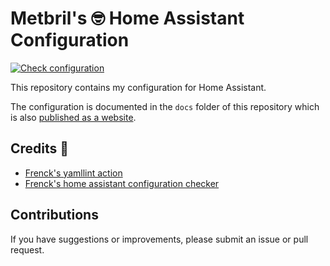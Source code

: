 # Metbril's 🤓 Home Assistant Configuration

[![Check configuration][check-badge]][check-log]

This repository contains my configuration for Home Assistant.

The configuration is documented in the `docs` folder of this repository which is also [published as a website][docs].

## Credits 🙏

- [Frenck's yamllint action](https://github.com/frenck/action-yamllint)
- [Frenck's home assistant configuration checker](https://github.com/frenck/action-home-assistant)

## Contributions

If you have suggestions or improvements, please submit an issue or pull request.

[check-badge]: https://github.com/metbril/home-assistant-config/workflows/Check%20configuration/badge.svg
[check-log]: https://github.com/metbril/home-assistant-config/actions?query=workflow%3A%22Check+configuration%22
[docs]: https://metbril.github.io/home-assistant-config/
